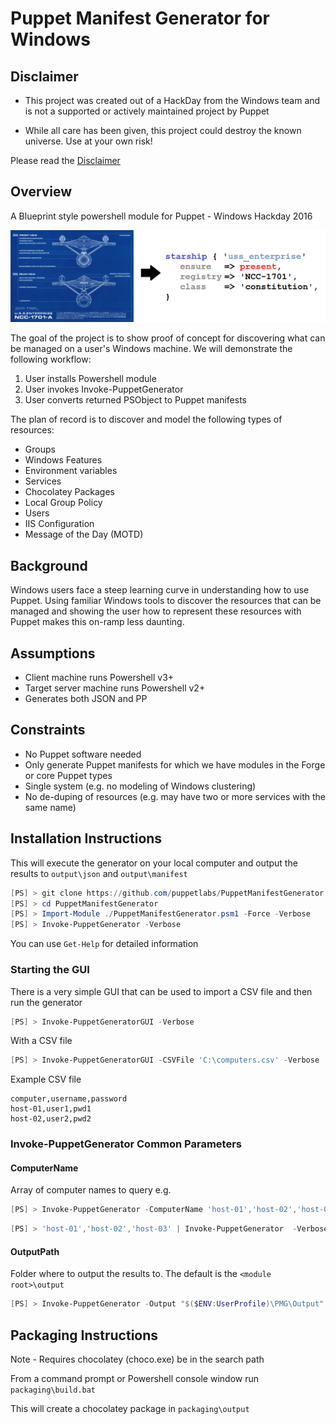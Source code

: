# Puppet Manifest Generator for Windows

## Disclaimer

* This project was created out of a HackDay from the Windows team and is not a supported or actively maintained project by Puppet

* While all care has been given, this project could destroy the known universe. Use at your own risk!

Please read the [Disclaimer](DISCLAIMER.MD)

## Overview

A Blueprint style powershell module for Puppet - Windows Hackday 2016

![Image of Puppet Manifest Generator](https://github.com/puppetlabs/PuppetManifestGenerator/blob/master/img/enterprise.png)

The goal of the project is to show proof of concept for discovering what can be managed on a user's Windows machine. We will demonstrate the following workflow:

1. User installs Powershell module
2. User invokes Invoke-PuppetGenerator
3. User converts returned PSObject to Puppet manifests

The plan of record is to discover and model the following types of resources:

- Groups
- Windows Features
- Environment variables
- Services
- Chocolatey Packages
- Local Group Policy
- Users
- IIS Configuration
- Message of the Day (MOTD)

## Background

Windows users face a steep learning curve in understanding how to use Puppet. Using familiar Windows tools to discover the resources that can be managed and showing the user how to represent these resources with Puppet makes this on-ramp less daunting.

## Assumptions

- Client machine runs Powershell v3+
- Target server machine runs Powershell v2+
- Generates both JSON and PP

## Constraints

- No Puppet software needed
- Only generate Puppet manifests for which we have modules in the Forge or core Puppet types
- Single system (e.g. no modeling of Windows clustering)
- No de-duping of resources (e.g. may have two or more services with the same name)

## Installation Instructions

This will execute the generator on your local computer and output the results to `output\json` and `output\manifest`

~~~ powershell
[PS] > git clone https://github.com/puppetlabs/PuppetManifestGenerator
[PS] > cd PuppetManifestGenerator
[PS] > Import-Module ./PuppetManifestGenerator.psm1 -Force -Verbose
[PS] > Invoke-PuppetGenerator -Verbose
~~~

You can use `Get-Help` for detailed information

### Starting the GUI
There is a very simple GUI that can be used to import a CSV file and then run the generator
~~~ powershell
[PS] > Invoke-PuppetGeneratorGUI -Verbose
~~~

With a CSV file
~~~ powershell
[PS] > Invoke-PuppetGeneratorGUI -CSVFile 'C:\computers.csv' -Verbose
~~~

Example CSV file
~~~ csv
computer,username,password
host-01,user1,pwd1
host-02,user2,pwd2
~~~

### Invoke-PuppetGenerator Common Parameters

#### ComputerName

Array of computer names to query e.g.
~~~ powershell
[PS] > Invoke-PuppetGenerator -ComputerName 'host-01','host-02','host-03'-Verbose
~~~
~~~ powershell
[PS] > 'host-01','host-02','host-03' | Invoke-PuppetGenerator  -Verbose
~~~

#### OutputPath

Folder where to output the results to.  The default is the `<module root>\output`
~~~ powershell
[PS] > Invoke-PuppetGenerator -Output "$($ENV:UserProfile)\PMG\Output" -Verbose
~~~


## Packaging Instructions

Note - Requires chocolatey (choco.exe) be in the search path

From a command prompt or Powershell console window run `packaging\build.bat`

This will create a chocolatey package in `packaging\output`
